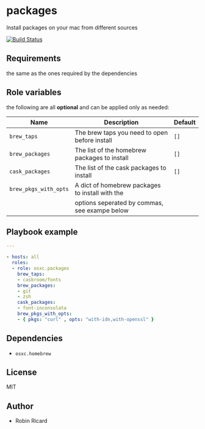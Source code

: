 packages
========

Install packages on your mac from different sources

[![Build Status](https://travis-ci.org/osxc/packages.svg)](https://travis-ci.org/osxc/packages/)

## Requirements

the same as the ones required by the dependencies

## Role variables
the following are all **optional** and can be applied only as needed:

| Name                  | Description                                      | Default            |
|-----------------------|--------------------------------------------------|--------------------|
| `brew_taps`           | The brew taps you need to open before install    | `[]`               |
| `brew_packages`       | The list of the homebrew packages to install     | `[]`               |
| `cask_packages`       | The list of the cask packages to install         | `[]`               |
| `brew_pkgs_with_opts` | A dict of homebrew packages to install with the  |                    |
|                       | options seperated by commas, see exampe below    |                    |

## Playbook example
```YAML
---

- hosts: all
  roles:
  - role: osxc.packages
    brew_taps:
    - caskroom/fonts
    brew_packages:
    - git
    - zsh
    cask_packages:
    - font-inconsolata
    brew_pkgs_with_opts:
    - { pkgs: "curl" , opts: "with-idn,with-openssl" }

```
## Dependencies

- `osxc.homebrew`

## License

MIT

## Author

- Robin Ricard

